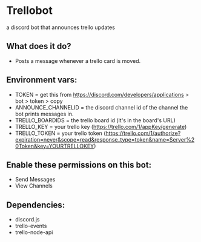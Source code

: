 # Trellobot
a discord bot that announces trello updates

## What does it do?
- Posts a message whenever a trello card is moved.

## Environment vars:
- TOKEN = get this from https://discord.com/developers/applications > bot > token > copy
- ANNOUNCE_CHANNELID = the discord channel id of the channel the bot prints messages in.
- TRELLO_BOARDIDS = the trello board id (it's in the board's URL)
- TRELLO_KEY = your trello key (https://trello.com/1/appKey/generate)
- TRELLO_TOKEN = your trello token (https://trello.com/1/authorize?expiration=never&scope=read&response_type=token&name=Server%20Token&key=YOURTRELLOKEY)


## Enable these permissions on this bot:
- Send Messages
- View Channels

## Dependencies:
- discord.js
- trello-events
- trello-node-api
